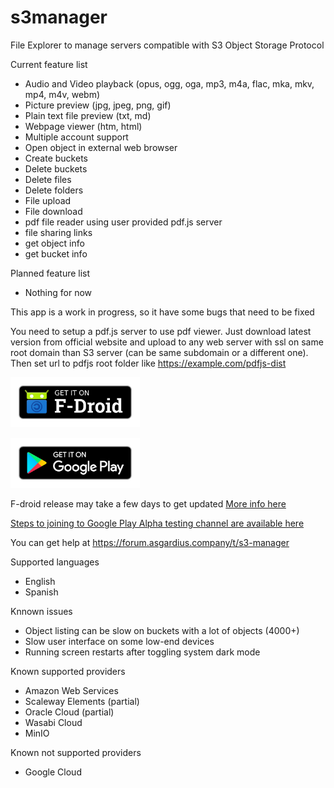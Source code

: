 # s3manager

File Explorer to manage servers compatible with S3 Object Storage Protocol



Current feature list

* Audio and Video playback (opus, ogg, oga, mp3, m4a, flac, mka, mkv, mp4, m4v, webm)
* Picture preview (jpg, jpeg, png, gif)
* Plain text file preview (txt, md)
* Webpage viewer (htm, html)
* Multiple account support
* Open object in external web browser
* Create buckets
* Delete buckets
* Delete files
* Delete folders
* File upload
* File download
* pdf file reader using user provided pdf.js server
* file sharing links
* get object info
* get bucket info

Planned feature list

* Nothing for now

This app is a work in progress, so it have some bugs that need to be fixed

You need to setup a pdf.js server to use pdf viewer. Just download latest version from official website and upload to any web server with ssl on same root domain than S3 server (can be same subdomain or a different one). Then set url to pdfjs root folder like https://example.com/pdfjs-dist

[<img src="app-store-badges/fdroid.png"
    alt="Get it on F-Droid"
    height="80">](https://f-droid.org/packages/asgardius.page.s3manager/)

[<img src="app-store-badges/play-store.png"
    alt="Get it on Google Play"
    height="80">](https://play.google.com/store/apps/details?id=asgardius.page.s3manager)

F-droid release may take a few days to get updated [More info here](https://www.f-droid.org/en/docs/FAQ_-_App_Developers/#ive-published-a-new-release-why-is-it-not-in-the-repository)

[Steps to joining to Google Play Alpha testing channel are available here](https://forum.asgardius.company/d/1-asgardius-s3-manager-testing)

You can get help at https://forum.asgardius.company/t/s3-manager

Supported languages

* English
* Spanish

Knnown issues

* Object listing can be slow on buckets with a lot of objects (4000+)
* Slow user interface on some low-end devices
* Running screen restarts after toggling system dark mode

Known supported providers

* Amazon Web Services
* Scaleway Elements (partial)
* Oracle Cloud (partial)
* Wasabi Cloud
* MinIO

Known not supported providers

* Google Cloud